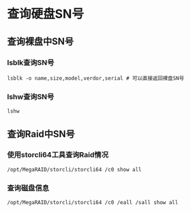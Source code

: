 # 查询硬盘SN号

## 查询裸盘中SN号

### lsblk查询SN号

```shell
lsblk -o name,size,model,verdor,serial # 可以直接返回裸盘SN号
```

### lshw查询SN号

```shell
lshw
```

## 查询Raid中SN号

### 使用storcli64工具查询Raid情况

```shell
/opt/MegaRAID/storcli/storcli64 /c0 show all
```

### 查询磁盘信息

```shell
/opt/MegaRAID/storcli/storcli64 /c0 /eall /sall show all
```
